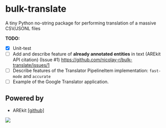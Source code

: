 # bulk-translate
A tiny Python no-string package for performing translation of a massive CSV/JSONL files

**TODO:**
- [x] Unit-test
- [ ] Add and describe feature of **already annotated entities** in text (AREkit API citation) (Issue #1)
    https://github.com/nicolay-r/bulk-translate/issues/1
- [ ] Describe features of the Translator PipelineItem implementation: `fast-mode` and `accurate`
- [ ] Example of the Google Translator application. 

## Powered by

* AREkit [[github]](https://github.com/nicolay-r/AREkit)

<p float="left">
<a href="https://github.com/nicolay-r/AREkit"><img src="https://github.com/nicolay-r/ARElight/assets/14871187/01232f7a-970f-416c-b7a4-1cda48506afe"/></a>
</p>
